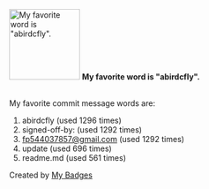 <img src="https://github.com/my-badges/my-badges/blob/master/src/all-badges/favorite-word/favorite-word.png?raw=true" alt="My favorite word is &quot;abirdcfly&quot;." title="My favorite word is &quot;abirdcfly&quot;." width="128">
<strong>My favorite word is &quot;abirdcfly&quot;.</strong>
<br><br>

My favorite commit message words are:

1. abirdcfly (used 1296 times)
2. signed-off-by: (used 1292 times)
3. <fp544037857@gmail.com> (used 1292 times)
4. update (used 696 times)
5. readme.md (used 561 times)


Created by <a href="https://github.com/my-badges/my-badges">My Badges</a>
